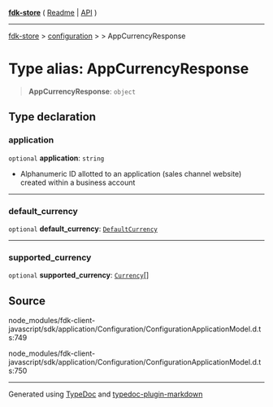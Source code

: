 [**fdk-store**](../../../README.md) ( [Readme](../../../README.md) \| [API](../../../API.md) )

---

[fdk-store](../../../API.md) > [configuration](../../README.md) > [<internal>](../README.md) > AppCurrencyResponse

# Type alias: AppCurrencyResponse

> **AppCurrencyResponse**: `object`

## Type declaration

### application

`optional` **application**: `string`

- Alphanumeric ID allotted to an application
  (sales channel website) created within a business account

---

### default_currency

`optional` **default_currency**: [`DefaultCurrency`](type-alias.DefaultCurrency.md)

---

### supported_currency

`optional` **supported_currency**: [`Currency`](type-alias.Currency.md)[]

## Source

node_modules/fdk-client-javascript/sdk/application/Configuration/ConfigurationApplicationModel.d.ts:749

node_modules/fdk-client-javascript/sdk/application/Configuration/ConfigurationApplicationModel.d.ts:750

---

Generated using [TypeDoc](https://typedoc.org/) and [typedoc-plugin-markdown](https://www.npmjs.com/package/typedoc-plugin-markdown)
